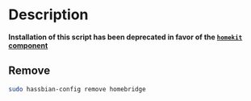 # Description

**Installation of this script has been deprecated in favor of the
[`homekit` component](homekit_component)**

## Remove

```bash
sudo hassbian-config remove homebridge
```

<!--- Links --->
[homekit_component]:https://www.home-assistant.io/components/homekit/
